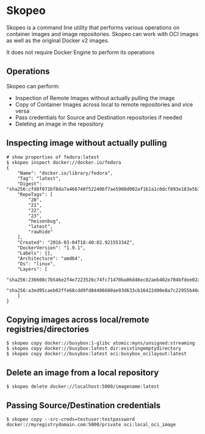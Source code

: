 # Skopeo
Skopeo is a command line utility that performs various operations on container images and image repositories. Skopeo can work with OCI images as well as the original Docker v2 images.

It does not require Docker Engine to perform its operations

## Operations
Skopeo can perform:
- Inspection of Remote Images without actually pulling the image
- Copy of Container Images across local to remote repositories and vice versa
- Pass credentials for Source and Destination repositories if needed
- Deleting an image in the repository


## Inspecting image without actually pulling
    # show properties of fedora:latest
    $ skopeo inspect docker://docker.io/fedora
    {
        "Name": "docker.io/library/fedora",
        "Tag": "latest",
        "Digest": "sha256:cfd8f071bf8da7a466748f522406f7ae5908d002af1b1a1c0dcf893e183e5b32",
        "RepoTags": [
            "20",
            "21",
            "22",
            "23",
            "heisenbug",
            "latest",
            "rawhide"
        ],
        "Created": "2016-03-04T18:40:02.92155334Z",
        "DockerVersion": "1.9.1",
        "Labels": {},
        "Architecture": "amd64",
        "Os": "linux",
        "Layers": [
            "sha256:236608c7b546e2f4e7223526c74fc71470ba06d46ec82aeb402e704bfdee02a2",
            "sha256:a3ed95caeb02ffe68cdd9fd84406680ae93d633cb16422d00e8a7c22955b46d4"
        ]
    }

## Copying images across local/remote registries/directories
    $ skopeo copy docker://busybox:1-glibc atomic:myns/unsigned:streaming
    $ skopeo copy docker://busybox:latest dir:existingemptydirectory
    $ skopeo copy docker://busybox:latest oci:busybox_ocilayout:latest

## Delete an image from a local repository
    $ skopeo delete docker://localhost:5000/imagename:latest

## Passing Source/Destination credentials
    $ skopeo copy --src-creds=testuser:testpassword docker://myregistrydomain.com:5000/private oci:local_oci_image
